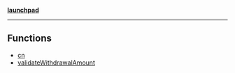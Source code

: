 [**launchpad**](index.md)

***

## Functions

- [cn](lib.utils.Function.cn.md)
- [validateWithdrawalAmount](lib.utils.Function.validateWithdrawalAmount.md)

